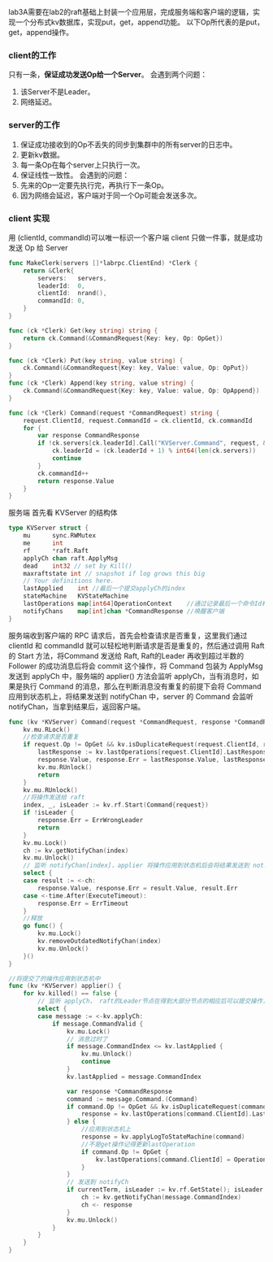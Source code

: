 lab3A需要在lab2的raft基础上封装一个应用层，完成服务端和客户端的逻辑，实现一个分布式kv数据库，实现put，get，append功能。
以下Op所代表的是put，get，append操作。
### client的工作
只有一条，**保证成功发送Op给一个Server**。
会遇到两个问题：
1. 该Server不是Leader。
2. 网络延迟。
### server的工作
1. 保证成功接收到的Op不丢失的同步到集群中的所有server的日志中。
2. 更新kv数据。
3. 每一条Op在每个server上只执行一次。
4. 保证线性一致性。
会遇到的问题：
1. 先来的Op一定要先执行完，再执行下一条Op。
2. 因为网络会延迟，客户端对于同一个Op可能会发送多次。

### client 实现
用 (clientId, commandId)可以唯一标识一个客户端
client 只做一件事，就是成功发送 Op 给 Server
```go
func MakeClerk(servers []*labrpc.ClientEnd) *Clerk {
	return &Clerk{
		servers:   servers,
		leaderId:  0,
		clientId:  nrand(),
		commandId: 0,
	}
}

func (ck *Clerk) Get(key string) string {
	return ck.Command(&CommandRequest{Key: key, Op: OpGet})
}

func (ck *Clerk) Put(key string, value string) {
	ck.Command(&CommandRequest{Key: key, Value: value, Op: OpPut})
}
func (ck *Clerk) Append(key string, value string) {
	ck.Command(&CommandRequest{Key: key, Value: value, Op: OpAppend})
}

func (ck *Clerk) Command(request *CommandRequest) string {
	request.ClientId, request.CommandId = ck.clientId, ck.commandId
	for {
		var response CommandResponse
		if !ck.servers[ck.leaderId].Call("KVServer.Command", request, &response) || response.Err == ErrWrongLeader || response.Err == ErrTimeout {
			ck.leaderId = (ck.leaderId + 1) % int64(len(ck.servers))
			continue
		}
		ck.commandId++
		return response.Value
	}
}
```
服务端
首先看 KVServer 的结构体
```go
type KVServer struct {
	mu      sync.RWMutex
	me      int
	rf      *raft.Raft
	applyCh chan raft.ApplyMsg
	dead    int32 // set by Kill()
	maxraftstate int // snapshot if log grows this big
	// Your definitions here.
	lastApplied    int //最后一个提交applyCh的index
	stateMachine   KVStateMachine
	lastOperations map[int64]OperationContext    //通过记录最后一个命令Id和clientId对应的响应来确定日志是否重复
	notifyChans    map[int]chan *CommandResponse //唤醒客户端
}
```
服务端收到客户端的 RPC 请求后，首先会检查请求是否重复，这里我们通过 clientId 和 commandId 就可以轻松地判断请求是否是重复的，然后通过调用 Raft 的 Start 方法，将Command 发送给 Raft, Raft的Leader 再收到超过半数的 Follower 的成功消息后将会 commit 这个操作，将 Command 包装为 ApplyMsg 发送到 applyCh 中，服务端的 applier() 方法会监听 applyCh，当有消息时，如果是执行 Command 的消息，那么在判断消息没有重复的前提下会将 Command 应用到状态机上，将结果发送到 notifyChan 中，server 的 Command 会监听 notifyChan，当拿到结果后，返回客户端。
```go
func (kv *KVServer) Command(request *CommandRequest, response *CommandResponse) {
	kv.mu.RLock()
	//检查请求是否重复
	if request.Op != OpGet && kv.isDuplicateRequest(request.ClientId, request.CommandId) {
		lastResponse := kv.lastOperations[request.ClientId].LastResponse
		response.Value, response.Err = lastResponse.Value, lastResponse.Err
		kv.mu.RUnlock()
		return
	}
	kv.mu.RUnlock()
	//将操作发送给 raft
	index, _, isLeader := kv.rf.Start(Command{request})
	if !isLeader {
		response.Err = ErrWrongLeader
		return
	}
	kv.mu.Lock()
	ch := kv.getNotifyChan(index)
	kv.mu.Unlock()
	// 监听 notifyChan[index]，applier 将操作应用到状态机后会将结果发送到 notifyChan[index]
	select {
	case result := <-ch:
		response.Value, response.Err = result.Value, result.Err
	case <-time.After(ExecuteTimeout):
		response.Err = ErrTimeout
	}
	//释放
	go func() {
		kv.mu.Lock()
		kv.removeOutdatedNotifyChan(index)
		kv.mu.Unlock()
	}()
}
```

```go
//将提交了的操作应用到状态机中
func (kv *KVServer) applier() {
	for kv.killed() == false {
		// 监听 applyCh， raft的Leader节点在得到大部分节点的相应后可以提交操作，并将操作提交到 applyCh 中
		select {
		case message := <-kv.applyCh:
			if message.CommandValid {
				kv.mu.Lock()
				// 消息过时了
				if message.CommandIndex <= kv.lastApplied {
					kv.mu.Unlock()
					continue
				}
				kv.lastApplied = message.CommandIndex

				var response *CommandResponse
				command := message.Command.(Command)
				if command.Op != OpGet && kv.isDuplicateRequest(command.ClientId, command.CommandId) {
					response = kv.lastOperations[command.ClientId].LastResponse
				} else {
					//应用到状态机上
					response = kv.applyLogToStateMachine(command)
					//不是get操作记得更新lastOperation
					if command.Op != OpGet {
						kv.lastOperations[command.ClientId] = OperationContext{command.CommandId, response}
					}
				}
				// 发送到 notifyCh
				if currentTerm, isLeader := kv.rf.GetState(); isLeader && message.CommandTerm == currentTerm {
					ch := kv.getNotifyChan(message.CommandIndex)
					ch <- response
				}
				kv.mu.Unlock()
			}
		}
	}
}
```
